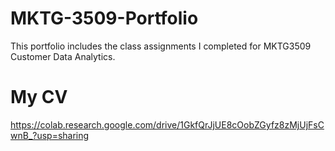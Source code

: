 # MKTG-3509-Portfolio
This portfolio includes the class assignments I completed for MKTG3509 Customer Data Analytics. 
# My CV 
https://colab.research.google.com/drive/1GkfQrJjUE8cOobZGyfz8zMjUjFsCwnB_?usp=sharing
